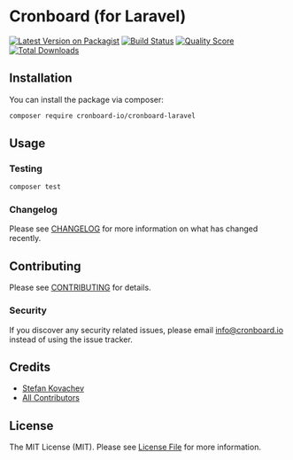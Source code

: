 # Cronboard (for Laravel)

[![Latest Version on Packagist](https://img.shields.io/packagist/v/cronboard-io/cronboard-laravel.svg?style=flat-square)](https://packagist.org/packages/cronboard-io/cronboard-laravel)
[![Build Status](https://img.shields.io/travis/cronboard-io/cronboard-laravel/master.svg?style=flat-square)](https://travis-ci.org/cronboard-io/cronboard-laravel)
[![Quality Score](https://img.shields.io/scrutinizer/g/cronboard-io/cronboard-laravel.svg?style=flat-square)](https://scrutinizer-ci.com/g/cronboard-io/cronboard-laravel)
[![Total Downloads](https://img.shields.io/packagist/dt/cronboard-io/cronboard-laravel.svg?style=flat-square)](https://packagist.org/packages/cronboard-io/cronboard-laravel)

## Installation

You can install the package via composer:

```bash
composer require cronboard-io/cronboard-laravel
```

## Usage

### Testing

``` bash
composer test
```

### Changelog

Please see [CHANGELOG](CHANGELOG.md) for more information on what has changed recently.

## Contributing

Please see [CONTRIBUTING](CONTRIBUTING.md) for details.

### Security

If you discover any security related issues, please email info@cronboard.io instead of using the issue tracker.

## Credits

- [Stefan Kovachev](https://github.com/skovachev)
- [All Contributors](../../contributors)

## License

The MIT License (MIT). Please see [License File](LICENSE.md) for more information.
